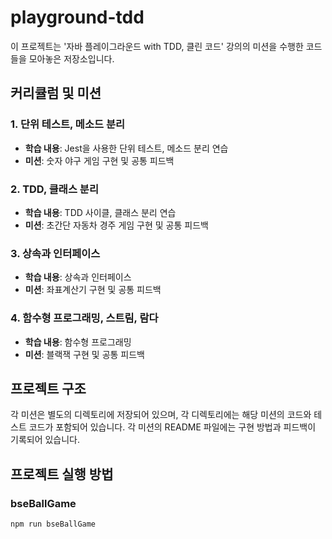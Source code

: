# playground-tdd

이 프로젝트는 '자바 플레이그라운드 with TDD, 클린 코드' 강의의 미션을 수행한 코드들을 모아놓은 저장소입니다.

## 커리큘럼 및 미션

### 1. 단위 테스트, 메소드 분리

- **학습 내용**: Jest을 사용한 단위 테스트, 메소드 분리 연습
- **미션**: 숫자 야구 게임 구현 및 공통 피드백

### 2. TDD, 클래스 분리

- **학습 내용**: TDD 사이클, 클래스 분리 연습
- **미션**: 초간단 자동차 경주 게임 구현 및 공통 피드백

### 3. 상속과 인터페이스

- **학습 내용**: 상속과 인터페이스
- **미션**: 좌표계산기 구현 및 공통 피드백

### 4. 함수형 프로그래밍, 스트림, 람다

- **학습 내용**: 함수형 프로그래밍
- **미션**: 블랙잭 구현 및 공통 피드백

## 프로젝트 구조

각 미션은 별도의 디렉토리에 저장되어 있으며, 각 디렉토리에는 해당 미션의 코드와 테스트 코드가 포함되어 있습니다. 각 미션의 README 파일에는 구현 방법과 피드백이 기록되어 있습니다.

## 프로젝트 실행 방법

### bseBallGame

```bash
npm run bseBallGame
```
